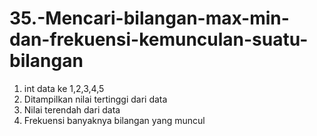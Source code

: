 # 35.-Mencari-bilangan-max-min-dan-frekuensi-kemunculan-suatu-bilangan

1. int data ke 1,2,3,4,5
2. Ditampilkan nilai tertinggi dari data
3. Nilai terendah dari data
4. Frekuensi banyaknya bilangan yang muncul
